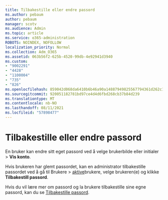 ```yaml
---
title: Tilbakestille eller endre passord
ms.author: pebaum
author: pebaum
manager: scotv
ms.audience: Admin
ms.topic: article
ms.service: o365-administration
ROBOTS: NOINDEX, NOFOLLOW
localization_priority: Normal
ms.collection: Adm_O365
ms.assetid: 063b56f2-625b-4520-99db-4e92941d3940
ms.custom:
- "9002291"
- "4428"
- "1100004"
- "735"
- "826"
ms.openlocfilehash: 859042d068da6410b6b46a90a14887949825567794361d262c190149530d708b
ms.sourcegitcommit: 920051182781bd97ce4d4d6fbd268cb37b84d239
ms.translationtype: MT
ms.contentlocale: nb-NO
ms.lasthandoff: 08/11/2021
ms.locfileid: "57898477"
---
```

# <a name="reset-or-change-passwords"></a>Tilbakestille eller endre passord

En bruker kan endre sitt eget passord ved å velge brukerbilde eller initialer > **Vis konto**.
  
Hvis brukeren har glemt passordet, kan en administrator tilbakestille passordet ved å gå til Brukere  >  [aktive](https://portal.office.com/adminportal/home#/users)brukere, velge brukeren(e) og klikke **Tilbakestill passord**.
  
Hvis du vil lære mer om passord og la brukere tilbakestille sine egne passord, kan du se [Tilbakestille passord](https://docs.microsoft.com/microsoft-365/admin/add-users/reset-passwords).
